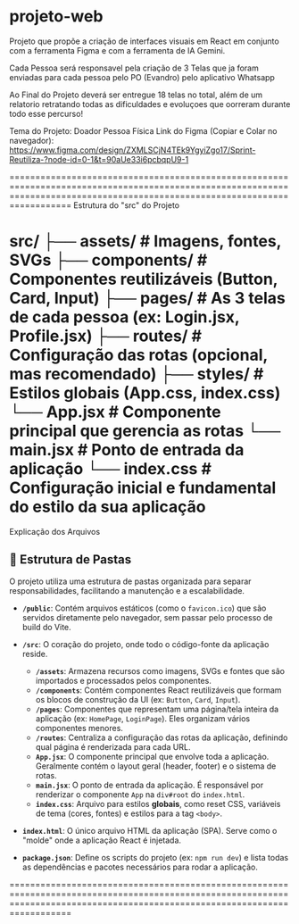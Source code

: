 # projeto-web
Projeto que propõe a criação de interfaces visuais em React em conjunto com a ferramenta Figma e com a ferramenta de IA Gemini.

Cada Pessoa será responsavel pela criação de 3 Telas que ja foram enviadas para cada pessoa pelo PO (Evandro) pelo aplicativo Whatsapp

Ao Final do Projeto deverá ser entregue 18 telas no total, além de um relatorio retratando todas as dificuldades e evoluçoes que oorreram durante todo esse percurso!


Tema do Projeto: Doador Pessoa Física
Link do Figma (Copiar e Colar no navegador): https://www.figma.com/design/ZXMLSCjN4TEk9YgyiZgo17/Sprint-Reutiliza-?node-id=0-1&t=90aUe33i6pcbqpU9-1


==============================================================================================================================================================================
Estrutura do "src" do Projeto 

src/
├── assets/          # Imagens, fontes, SVGs
├── components/      # Componentes reutilizáveis (Button, Card, Input)
├── pages/           # As 3 telas de cada pessoa (ex: Login.jsx, Profile.jsx)
├── routes/          # Configuração das rotas (opcional, mas recomendado)
├── styles/          # Estilos globais (App.css, index.css)
└── App.jsx          # Componente principal que gerencia as rotas
└── main.jsx         # Ponto de entrada da aplicação
└── index.css        # Configuração inicial e fundamental do estilo da sua aplicação
==============================================================================================================================================================================

Explicação dos Arquivos

## 📂 Estrutura de Pastas

O projeto utiliza uma estrutura de pastas organizada para separar responsabilidades, facilitando a manutenção e a escalabilidade.

- **`/public`**: Contém arquivos estáticos (como o `favicon.ico`) que são servidos diretamente pelo navegador, sem passar pelo processo de build do Vite.

- **`/src`**: O coração do projeto, onde todo o código-fonte da aplicação reside.
  - **`/assets`**: Armazena recursos como imagens, SVGs e fontes que são importados e processados pelos componentes.
  - **`/components`**: Contém componentes React reutilizáveis que formam os blocos de construção da UI (ex: `Button`, `Card`, `Input`).
  - **`/pages`**: Componentes que representam uma página/tela inteira da aplicação (ex: `HomePage`, `LoginPage`). Eles organizam vários componentes menores.
  - **`/routes`**: Centraliza a configuração das rotas da aplicação, definindo qual página é renderizada para cada URL.
  - **`App.jsx`**: O componente principal que envolve toda a aplicação. Geralmente contém o layout geral (header, footer) e o sistema de rotas.
  - **`main.jsx`**: O ponto de entrada da aplicação. É responsável por renderizar o componente `App` na `div#root` do `index.html`.
  - **`index.css`**: Arquivo para estilos **globais**, como reset CSS, variáveis de tema (cores, fontes) e estilos para a tag `<body>`.

- **`index.html`**: O único arquivo HTML da aplicação (SPA). Serve como o "molde" onde a aplicação React é injetada.

- **`package.json`**: Define os scripts do projeto (ex: `npm run dev`) e lista todas as dependências e pacotes necessários para rodar a aplicação.

==============================================================================================================================================================================